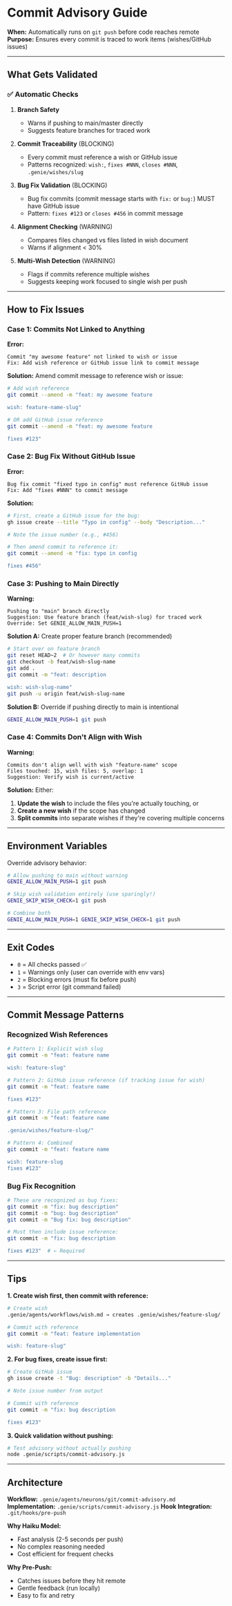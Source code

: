 # Commit Advisory Guide

**When:** Automatically runs on `git push` before code reaches remote
**Purpose:** Ensures every commit is traced to work items (wishes/GitHub issues)

---

## What Gets Validated

### ✅ Automatic Checks

1. **Branch Safety**
   - Warns if pushing to main/master directly
   - Suggests feature branches for traced work

2. **Commit Traceability** (BLOCKING)
   - Every commit must reference a wish or GitHub issue
   - Patterns recognized: `wish:`, `fixes #NNN`, `closes #NNN`, `.genie/wishes/slug`

3. **Bug Fix Validation** (BLOCKING)
   - Bug fix commits (commit message starts with `fix:` or `bug:`) MUST have GitHub issue
   - Pattern: `fixes #123` or `closes #456` in commit message

4. **Alignment Checking** (WARNING)
   - Compares files changed vs files listed in wish document
   - Warns if alignment < 30%

5. **Multi-Wish Detection** (WARNING)
   - Flags if commits reference multiple wishes
   - Suggests keeping work focused to single wish per push

---

## How to Fix Issues

### Case 1: Commits Not Linked to Anything

**Error:**
```
Commit "my awesome feature" not linked to wish or issue
Fix: Add wish reference or GitHub issue link to commit message
```

**Solution:** Amend commit message to reference wish or issue:

```bash
# Add wish reference
git commit --amend -m "feat: my awesome feature

wish: feature-name-slug"

# OR add GitHub issue reference
git commit --amend -m "feat: my awesome feature

fixes #123"
```

### Case 2: Bug Fix Without GitHub Issue

**Error:**
```
Bug fix commit "fixed typo in config" must reference GitHub issue
Fix: Add "fixes #NNN" to commit message
```

**Solution:**

```bash
# First, create a GitHub issue for the bug:
gh issue create --title "Typo in config" --body "Description..."

# Note the issue number (e.g., #456)

# Then amend commit to reference it:
git commit --amend -m "fix: typo in config

fixes #456"
```

### Case 3: Pushing to Main Directly

**Warning:**
```
Pushing to "main" branch directly
Suggestion: Use feature branch (feat/wish-slug) for traced work
Override: Set GENIE_ALLOW_MAIN_PUSH=1
```

**Solution A:** Create proper feature branch (recommended)

```bash
# Start over on feature branch
git reset HEAD~2  # Or however many commits
git checkout -b feat/wish-slug-name
git add .
git commit -m "feat: description

wish: wish-slug-name"
git push -u origin feat/wish-slug-name
```

**Solution B:** Override if pushing directly to main is intentional

```bash
GENIE_ALLOW_MAIN_PUSH=1 git push
```

### Case 4: Commits Don't Align with Wish

**Warning:**
```
Commits don't align well with wish "feature-name" scope
Files touched: 15, wish files: 5, overlap: 1
Suggestion: Verify wish is current/active
```

**Solution:** Either:

1. **Update the wish** to include the files you're actually touching, or
2. **Create a new wish** if the scope has changed
3. **Split commits** into separate wishes if they're covering multiple concerns

---

## Environment Variables

Override advisory behavior:

```bash
# Allow pushing to main without warning
GENIE_ALLOW_MAIN_PUSH=1 git push

# Skip wish validation entirely (use sparingly!)
GENIE_SKIP_WISH_CHECK=1 git push

# Combine both
GENIE_ALLOW_MAIN_PUSH=1 GENIE_SKIP_WISH_CHECK=1 git push
```

---

## Exit Codes

- `0` = All checks passed ✅
- `1` = Warnings only (user can override with env vars)
- `2` = Blocking errors (must fix before push)
- `3` = Script error (git command failed)

---

## Commit Message Patterns

### Recognized Wish References

```bash
# Pattern 1: Explicit wish slug
git commit -m "feat: feature name

wish: feature-slug"

# Pattern 2: GitHub issue reference (if tracking issue for wish)
git commit -m "feat: feature name

fixes #123"

# Pattern 3: File path reference
git commit -m "feat: feature name

.genie/wishes/feature-slug/"

# Pattern 4: Combined
git commit -m "feat: feature name

wish: feature-slug
fixes #123"
```

### Bug Fix Recognition

```bash
# These are recognized as bug fixes:
git commit -m "fix: bug description"
git commit -m "bug: bug description"
git commit -m "Bug fix: bug description"

# Must then include issue reference:
git commit -m "fix: bug description

fixes #123"  # ← Required
```

---

## Tips

**1. Create wish first, then commit with reference:**
```bash
# Create wish
.genie/agents/workflows/wish.md → creates .genie/wishes/feature-slug/

# Commit with reference
git commit -m "feat: feature implementation

wish: feature-slug"
```

**2. For bug fixes, create issue first:**
```bash
# Create GitHub issue
gh issue create -t "Bug: description" -b "Details..."

# Note issue number from output

# Commit with reference
git commit -m "fix: bug description

fixes #123"
```

**3. Quick validation without pushing:**
```bash
# Test advisory without actually pushing
node .genie/scripts/commit-advisory.js
```

---

## Architecture

**Workflow:** `.genie/agents/neurons/git/commit-advisory.md`
**Implementation:** `.genie/scripts/commit-advisory.js`
**Hook Integration:** `.git/hooks/pre-push`

**Why Haiku Model:**
- Fast analysis (2-5 seconds per push)
- No complex reasoning needed
- Cost efficient for frequent checks

**Why Pre-Push:**
- Catches issues before they hit remote
- Gentle feedback (run locally)
- Easy to fix and retry
